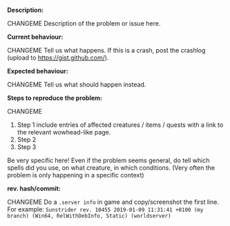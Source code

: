 <!--- (**********************************)
      (** Fill in the following fields **)
      (**********************************) 
Issues are for problem only, NOT for asking questions.
--->

**Description:**

CHANGEME Description of the problem or issue here.

**Current behaviour:**

CHANGEME Tell us what happens.
If this is a crash, post the crashlog (upload to https://gist.github.com/).

**Expected behaviour:**

CHANGEME Tell us what should happen instead.

**Steps to reproduce the problem:**

CHANGEME
1. Step 1 include entries of affected creatures / items / quests with a link to the relevant wowhead-like page.  
2. Step 2
3. Step 3

Be very specific here! Even if the problem seems general, do tell which spells did you use, on what creature, in which conditions. (Very often the problem is only happening in a specific context)

**rev. hash/commit:** 

CHANGEME
Do a `.server info` in game and copy/screenshot the first line.  
For example: `Sunstrider rev. 10455 2019-01-09 11:31:41 +0100 (my branch) (Win64, RelWithDebInfo, Static) (worldserver)`
